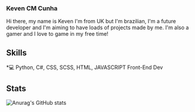 ### Keven CM Cunha

Hi there, my name is Keven I'm from UK but I'm brazilian, I'm a future developer and I'm aiming to have loads of projects made by me. I'm also a gamer and I love to game in my free time!

## Skills
*💻 Python, C#, CSS, SCSS, HTML, JAVASCRIPT
Front-End Dev 

## Stats

![Anurag's GitHub stats](https://github-readme-stats.vercel.app/api?username=kauaw19&theme=dark&show_icons=true)
